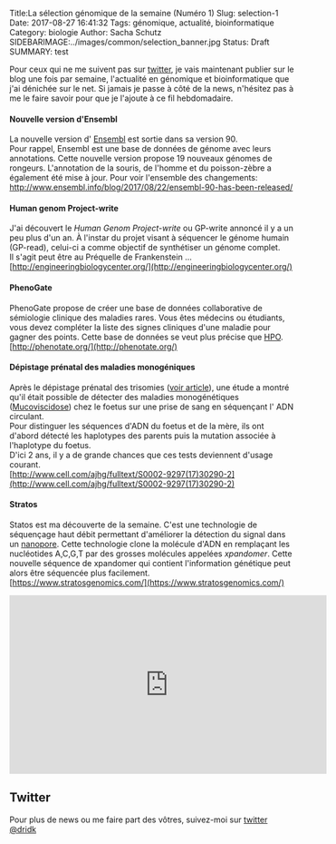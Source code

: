 Title:La sélection génomique de la semaine (Numéro 1)
Slug: selection-1
Date: 2017-08-27 16:41:32
Tags: génomique, actualité, bioinformatique
Category: biologie
Author: Sacha Schutz
SIDEBARIMAGE:../images/common/selection_banner.jpg
Status: Draft
SUMMARY: test

Pour ceux qui ne me suivent pas sur [twitter](https://twitter.com/dridk), je vais maintenant publier sur le blog une fois par semaine, l'actualité en génomique et bioinformatique que j'ai dénichée sur le net. 
Si jamais je passe à côté de la news, n'hésitez pas à me le faire savoir pour que je l'ajoute à ce fil hebdomadaire. 

#### Nouvelle version d'Ensembl 
La nouvelle version d' [Ensembl](http://www.ensembl.org/index.html) est sortie dans sa version 90.   
Pour rappel, Ensembl est une base de données de génome avec leurs annotations.
Cette nouvelle version propose 19 nouveaux génomes de rongeurs.
L'annotation de la souris, de l'homme et du poisson-zèbre a également été mise à jour.
Pour voir l'ensemble des changements:      
[http://www.ensembl.info/blog/2017/08/22/ensembl-90-has-been-released/ ](http://www.ensembl.info/blog/2017/08/22/ensembl-90-has-been-released/ )

#### Human genom Project-write
J'ai découvert le *Human Genom Project-write* ou GP-write annoncé il y a un peu plus d'un an. 
À l'instar du projet visant à séquencer le génome humain (GP-read), celui-ci a comme objectif de synthétiser un génome complet.    
Il s'agit peut être au Préquelle de Frankenstein ...      
[http://engineeringbiologycenter.org/](http://engineeringbiologycenter.org/)

#### PhenoGate
PhenoGate propose de créer une base de données collaborative de sémiologie clinique des maladies rares. Vous êtes médecins ou étudiants, vous devez compléter la liste des signes cliniques d'une maladie pour gagner des points. 
Cette base de données se veut plus précise que [HPO](http://human-phenotype-ontology.github.io/).       
[http://phenotate.org/](http://phenotate.org/)

#### Dépistage prénatal des maladies monogéniques
Après le dépistage prénatal des trisomies ([voir article](dpni.html)), une étude a montré qu'il était  possible de détecter des maladies monogénétiques ([Mucoviscidose](https://fr.wikipedia.org/wiki/Mucoviscidose)) chez le foetus sur une prise de sang en séquençant l' ADN circulant.    
Pour distinguer les séquences d'ADN du foetus et de la mère, ils ont d'abord détecté les haplotypes des parents puis la mutation associée à l'haplotype du foetus.  
D'ici 2 ans, il y a de grande chances que ces tests deviennent d'usage courant.      
[http://www.cell.com/ajhg/fulltext/S0002-9297(17)30290-2](http://www.cell.com/ajhg/fulltext/S0002-9297(17)30290-2)

#### Stratos
Statos est ma découverte de la semaine. C'est une technologie de séquençage haut débit permettant d'améliorer la détection du signal dans un [nanopore](https://fr.wikipedia.org/wiki/Nanopore). 
Cette technologie clone la molécule d'ADN en remplaçant les nucléotides A,C,G,T par des grosses molécules appelées *xpandomer*. Cette nouvelle séquence de xpandomer qui contient l'information génétique peut alors être séquencée plus facilement.  
[https://www.stratosgenomics.com/](https://www.stratosgenomics.com/)

<p>     <iframe width="560" height="315" src="https://www.youtube.com/embed/ADzIXItP4hE" frameborder="0" allowfullscreen></iframe> </p>

## Twitter
Pour plus de news ou me faire part des vôtres, suivez-moi sur [twitter @dridk](https://twitter.com/dridk)